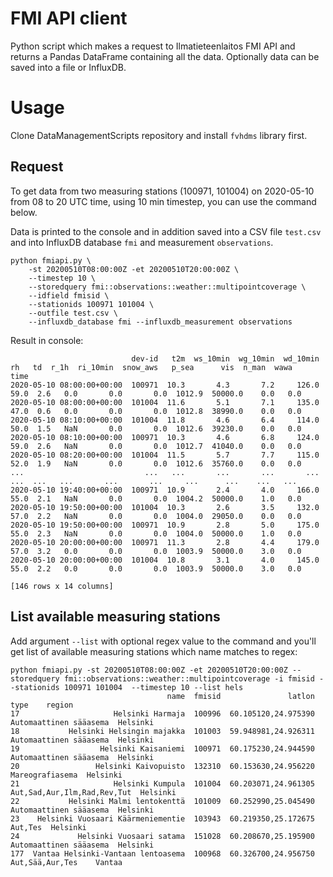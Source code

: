 # FMI API client

Python script which makes a request to Ilmatieteenlaitos FMI API and 
returns a Pandas DataFrame containing all the data.
Optionally data can be saved into a file or InfluxDB.

# Usage

Clone DataManagementScripts repository and 
install `fvhdms` library first.

## Request

To get data from two measuring stations (100971, 101004)
on 2020-05-10 from 08 to 20 UTC time, using 10 min timestep,
you can use the command below.

Data is printed to the console and in addition saved
into a CSV file `test.csv` and into InfluxDB database
`fmi` and measurement `observations`.    

```
python fmiapi.py \
    -st 20200510T08:00:00Z -et 20200510T20:00:00Z \
    --timestep 10 \ 
    --storedquery fmi::observations::weather::multipointcoverage \
    --idfield fmisid \
    --stationids 100971 101004 \ 
    --outfile test.csv \
    --influxdb_database fmi --influxdb_measurement observations
```

Result in console:
```
                           dev-id   t2m  ws_10min  wg_10min  wd_10min    rh   td  r_1h  ri_10min  snow_aws   p_sea      vis  n_man  wawa
time                                                                                                                                    
2020-05-10 08:00:00+00:00  100971  10.3       4.3       7.2     126.0  59.0  2.6   0.0       0.0       0.0  1012.9  50000.0    0.0   0.0
2020-05-10 08:00:00+00:00  101004  11.6       5.1       7.1     135.0  47.0  0.6   0.0       0.0       0.0  1012.8  38990.0    0.0   0.0
2020-05-10 08:10:00+00:00  101004  11.8       4.6       6.4     114.0  50.0  1.5   NaN       0.0       0.0  1012.6  39230.0    0.0   0.0
2020-05-10 08:10:00+00:00  100971  10.3       4.6       6.8     124.0  59.0  2.6   NaN       0.0       0.0  1012.7  41040.0    0.0   0.0
2020-05-10 08:20:00+00:00  101004  11.5       5.7       7.7     115.0  52.0  1.9   NaN       0.0       0.0  1012.6  35760.0    0.0   0.0
...                           ...   ...       ...       ...       ...   ...  ...   ...       ...       ...     ...      ...    ...   ...
2020-05-10 19:40:00+00:00  100971  10.9       2.4       4.0     166.0  55.0  2.1   NaN       0.0       0.0  1004.2  50000.0    1.0   0.0
2020-05-10 19:50:00+00:00  101004  10.3       2.6       3.5     132.0  57.0  2.2   NaN       0.0       0.0  1004.0  29050.0    0.0   0.0
2020-05-10 19:50:00+00:00  100971  10.9       2.8       5.0     175.0  55.0  2.3   NaN       0.0       0.0  1004.0  50000.0    1.0   0.0
2020-05-10 20:00:00+00:00  100971  11.3       2.8       4.4     179.0  57.0  3.2   0.0       0.0       0.0  1003.9  50000.0    3.0   0.0
2020-05-10 20:00:00+00:00  101004  10.8       3.1       4.0     145.0  55.0  2.2   0.0       0.0       0.0  1003.9  50000.0    3.0   0.0

[146 rows x 14 columns]
```

## List available measuring stations
Add argument `--list` with optional regex value to the command
and you'll get list of available measuring stations which name
matches to regex:

```
python fmiapi.py -st 20200510T08:00:00Z -et 20200510T20:00:00Z --storedquery fmi::observations::weather::multipointcoverage -i fmisid --stationids 100971 101004  --timestep 10 --list hels
                                   name  fmisid               latlon                         type    region
17                     Helsinki Harmaja  100996  60.105120,24.975390       Automaattinen sääasema  Helsinki
18           Helsinki Helsingin majakka  101003  59.948981,24.926311       Automaattinen sääasema  Helsinki
19                  Helsinki Kaisaniemi  100971  60.175230,24.944590       Automaattinen sääasema  Helsinki
20                 Helsinki Kaivopuisto  132310  60.153630,24.956220              Mareografiasema  Helsinki
21                     Helsinki Kumpula  101004  60.203071,24.961305  Aut,Sad,Aur,Ilm,Rad,Rev,Tut  Helsinki
22           Helsinki Malmi lentokenttä  101009  60.252990,25.045490       Automaattinen sääasema  Helsinki
23    Helsinki Vuosaari Käärmeniementie  103943  60.219350,25.172675                      Aut,Tes  Helsinki
24             Helsinki Vuosaari satama  151028  60.208670,25.195900       Automaattinen sääasema  Helsinki
177  Vantaa Helsinki-Vantaan lentoasema  100968  60.326700,24.956750              Aut,Sää,Aur,Tes    Vantaa
```
